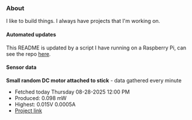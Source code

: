 ### About
I like to build things. I always have projects that I'm working on.

#### Automated updates
This README is updated by a script I have running on a Raspberry Pi, can see the repo [here](https://github.com/jdc-cunningham/raspi-git-repo-updater).

#### Sensor data


**Small random DC motor attached to stick** - data gathered every minute
- Fetched today Thursday 08-28-2025 12:00 PM
- Produced: 0.098 mW
- Highest: 0.015V 0.0005A
- [Project link](https://github.com/jdc-cunningham/turbine-raspi)